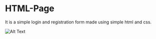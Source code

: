 # HTML-Page
It is a simple login and registration form made using simple html and css.

![Alt Text](https://media.giphy.com/media/XfzQPDButMk719we0R/giphy.gif)
